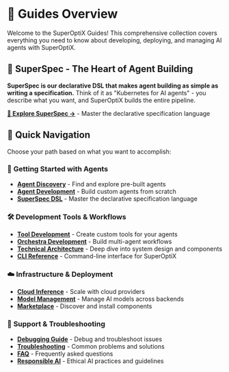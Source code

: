# 📖 Guides Overview

Welcome to the SuperOptiX Guides! This comprehensive collection covers everything you need to know about developing, deploying, and managing AI agents with SuperOptiX.

## 💎 **SuperSpec - The Heart of Agent Building**

**SuperSpec is our declarative DSL that makes agent building as simple as writing a specification.** Think of it as "Kubernetes for AI agents" - you describe what you want, and SuperOptiX builds the entire pipeline.

**[🚀 Explore SuperSpec →](superspec.md)** - Master the declarative specification language

## 🚀 Quick Navigation

Choose your path based on what you want to accomplish:

### 🎯 **Getting Started with Agents**
- **[Agent Discovery](agent-discovery.md)** - Find and explore pre-built agents
- **[Agent Development](agent-development.md)** - Build custom agents from scratch
- **[SuperSpec DSL](superspec.md)** - Master the declarative specification language

### 🛠️ **Development Tools & Workflows**
- **[Tool Development](tool-development.md)** - Create custom tools for your agents
- **[Orchestra Development](orchestra-development.md)** - Build multi-agent workflows
- **[Technical Architecture](technical-architecture.md)** - Deep dive into system design and components
- **[CLI Reference](../reference/cli.md)** - Command-line interface for SuperOptiX

### ☁️ **Infrastructure & Deployment**
- **[Cloud Inference](cloud-inference.md)** - Scale with cloud providers
- **[Model Management](model-management.md)** - Manage AI models across backends
- **[Marketplace](marketplace.md)** - Discover and install components

### 🔧 **Support & Troubleshooting**
- **[Debugging Guide](../debugging-guide.md)** - Debug and troubleshoot issues
- **[Troubleshooting](../troubleshooting.md)** - Common problems and solutions
- **[FAQ](../faq.md)** - Frequently asked questions
- **[Responsible AI](responsible-ai.md)** - Ethical AI practices and guidelines




 